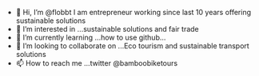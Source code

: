 - 👋 Hi, I’m @flobbt I am entrepreneur working since last 10 years offering sustainable solutions
- 👀 I’m interested in ...sustainable solutions and fair trade
- 🌱 I’m currently learning ...how to use github...
- 💞️ I’m looking to collaborate on ...Eco tourism and sustainable transport solutions
- 📫 How to reach me ...twitter @bamboobiketours

<!---
flobbt/flobbt is a ✨ special ✨ repository because its `README.md` (this file) appears on your GitHub profile.
You can click the Preview link to take a look at your changes.
--->
